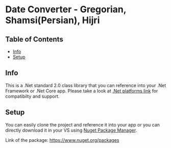# Date Converter - Gregorian, Shamsi(Persian), Hijri

## Table of Contents
* [Info](#info)
* [Setup](#setup)

## Info
This is a .Net standard 2.0 class library that you can reference into your .Net Framework or .Net Core app.
Please take a look at [.Net platforms link](https://dotnet.microsoft.com/platform/dotnet-standard) for compatibilty and support.

## Setup
You can easily clone the project and reference it into your app or you can directly download it in your VS using 
[Nuget Package Manager](https://www.nuget.org/packages).

Link of the package:
https://www.nuget.org/packages
